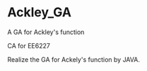 # Ackley_GA
A GA for Ackley's function

CA for EE6227

Realize the GA for Ackely's function by JAVA.


